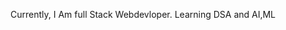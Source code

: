Currently, I Am full Stack Webdevloper.
Learning DSA and AI,ML



<!---
Toxydeep/Toxydeep is a ✨ special ✨ repository because its `README.md` (this file) appears on your GitHub profile.
You can click the Preview link to take a look at your changes.
--->
